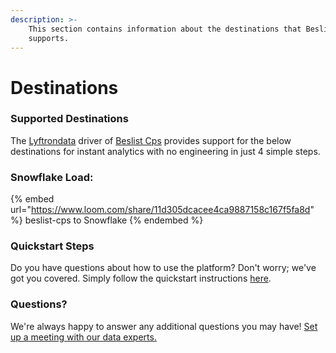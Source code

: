 ```yaml
---
description: >-
    This section contains information about the destinations that Beslist Cps
    supports.
---
```


# Destinations

### Supported Destinations

The [Lyftrondata](https://www.lyftrondata.com/) driver of [Beslist Cps](https://www.lyftrondata.com/integration/beslist-cps/) provides support for the below destinations for instant analytics with no engineering in just 4 simple steps.

### Snowflake Load:

{% embed url="https://www.loom.com/share/11d305dcacee4ca9887158c167f5fa8d" %}
beslist-cps to Snowflake
{% endembed %}

### Quickstart Steps

Do you have questions about how to use the platform? Don't worry; we've got you covered. Simply follow the quickstart instructions [here](../../../quickstart-steps.md).

### Questions? <a href="#questions" id="questions"></a>

We're always happy to answer any additional questions you may have! [Set up a meeting with our data experts.](https://www.lyftrondata.com/book-a-meeting/)
